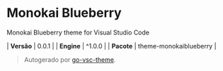 # Monokai Blueberry

Monokai Blueberry theme for Visual Studio Code

| **Versão** | 0.0.1 |
| **Engine** | ^1.0.0 |
| **Pacote** | theme-monokaiblueberry |

> Autogerado por [go-vsc-theme](https://github.com/natalbu/go-vsc-theme).
